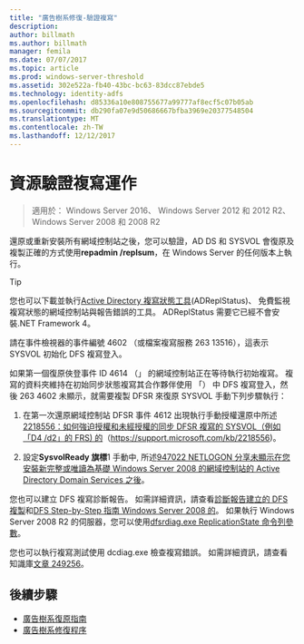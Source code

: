 ```yaml
---
title: "廣告樹系修復-驗證複寫"
description: 
author: billmath
ms.author: billmath
manager: femila
ms.date: 07/07/2017
ms.topic: article
ms.prod: windows-server-threshold
ms.assetid: 302e522a-fb40-43bc-bc63-83dcc87ebde5
ms.technology: identity-adfs
ms.openlocfilehash: d85336a10e808755677a99777af8ecf5c07b05ab
ms.sourcegitcommit: db290fa07e9d50686667bfba3969e20377548504
ms.translationtype: MT
ms.contentlocale: zh-TW
ms.lasthandoff: 12/12/2017
---
```

# <a name="resources-to-verify-replication-is-working"></a>資源驗證複寫運作 

>適用於： Windows Server 2016、 Windows Server 2012 和 2012 R2、 Windows Server 2008 和 2008 R2
 
 還原或重新安裝所有網域控制站之後，您可以驗證，AD DS 和 SYSVOL 會復原及複製正確的方式使用**repadmin /replsum**，在 Windows Server 的任何版本上執行。  
  
> [!TIP]
>  您也可以下載並執行[Active Directory 複寫狀態工具](https://www.microsoft.com/download/details.aspx?id=30005)(ADReplStatus)、 免費監視複寫狀態的網域控制站與報告錯誤的工具。 ADReplStatus 需要它已經不會安裝.NET Framework 4。  
  
 請在事件檢視器的事件編號 4602 （或檔案複寫服務 263 13516），這表示 SYSVOL 初始化 DFS 複寫登入。  
  
 如果第一個復原俠登事件 ID 4614 （」 的網域控制站正在等待執行初始複寫。 複寫的資料夾維持在初始同步狀態複寫其合作夥伴使用 「） 中 DFS 複寫登入，然後 263 4602 未顯示，就需要複製 DFSR 來復原 SYSVOL 手動下列步驟執行：  
  
1.  在第一次還原網域控制站 DFSR 事件 4612 出現執行手動授權還原中所述[2218556：如何強迫授權和未經授權的同步 DFSR 複寫的 SYSVOL（例如「D4 /d2」的 FRS) 的](https://support.microsoft.com/kb/2218556)（https://support.microsoft.com/kb/2218556)。  
  
2.  設定**SysvolReady 旗標**1 手動中, 所述[947022 NETLOGON 分享未顯示在您安裝新完整或唯讀為基礎 Windows Server 2008 的網域控制站的 Active Directory Domain Services 之後](https://support.microsoft.com/kb/947022)。  
  
 您也可以建立 DFS 複寫診斷報告。 如需詳細資訊，請查看[診斷報告建立的 DFS 複製](https://technet.microsoft.com/library/cc754227.aspx)和[DFS Step-by-Step 指南 Windows Server 2008 的](https://technet.microsoft.com/library/cc732863\(WS.10\).aspx)。 如果執行 Windows Server 2008 R2 的伺服器，您可以使用[dfsrdiag.exe ReplicationState 命令列參數](http://blogs.technet.com/b/filecab/archive/2009/05/28/dfsrdiag-exe-replicationstate-what-s-dfsr-up-to.aspx)。  
  
 您也可以執行複寫測試使用 dcdiag.exe 檢查複寫錯誤。 如需詳細資訊，請查看知識庫[文章 249256](https://support.microsoft.com/kb/249256)。

## <a name="next-steps"></a>後續步驟

- [廣告樹系復原指南](AD-Forest-Recovery-Guide.md)
- [廣告樹系修復程序](AD-Forest-Recovery-Procedures.md)
